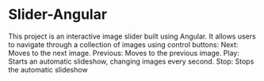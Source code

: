 # Slider-Angular
This project is an interactive image slider built using Angular. It allows users to navigate through a collection of images using control buttons:  Next: Moves to the next image. Previous: Moves to the previous image. Play: Starts an automatic slideshow, changing images every second. Stop: Stops the automatic slideshow
